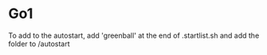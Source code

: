 # Go1

To add to the autostart, add 'greenball' at the end of .startlist.sh and add the folder to /autostart
